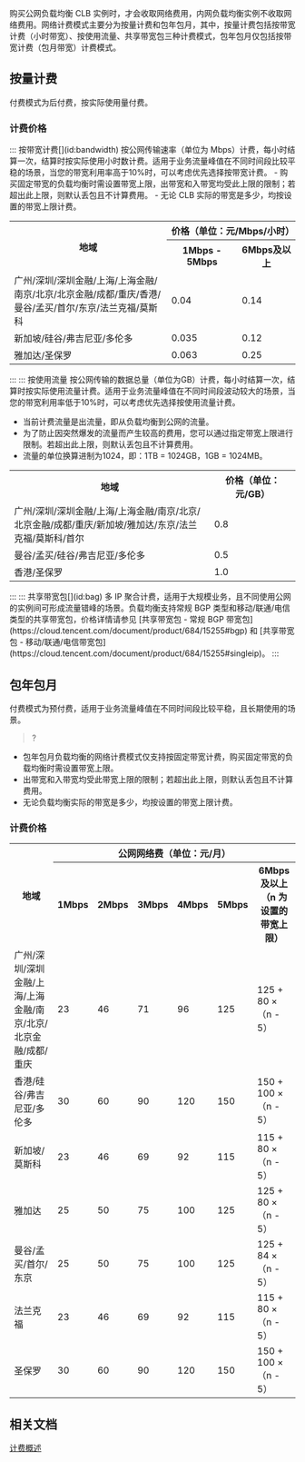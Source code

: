 购买公网负载均衡 CLB 实例时，才会收取网络费用，内网负载均衡实例不收取网络费用。网络计费模式主要分为按量计费和包年包月，其中，按量计费包括按带宽计费（小时带宽）、按使用流量、共享带宽包三种计费模式，包年包月仅包括按带宽计费（包月带宽）计费模式。


## 按量计费
付费模式为后付费，按实际使用量付费。

### 计费价格
<dx-accordion>
::: 按带宽计费[](id:bandwidth)
按公网传输速率（单位为 Mbps）计费，每小时结算一次，结算时按实际使用小时数计费。适用于业务流量峰值在不同时间段比较平稳的场景，当您的带宽利用率高于10%时，可以考虑优先选择按带宽计费。
<dx-alert infotype="explain" title="">
- 购买固定带宽的负载均衡时需设置带宽上限，出带宽和入带宽均受此上限的限制；若超出此上限，则默认丢包且不计算费用。
- 无论 CLB 实际的带宽是多少，均按设置的带宽上限计费。
</dx-alert>
<table>
<tbody>
	<tr>
<th rowspan="2" width="55%">地域</th>
<th colspan="2" width="45%">价格（单位：元/Mbps/小时）</th>
</tr>
<tr>
<th>1Mbps - 5Mbps</th>
<th>6Mbps及以上</th>
</tr>
<tr>
<td>广州/深圳/深圳金融/上海/上海金融/南京/北京/北京金融/成都/重庆/香港/曼谷/孟买/首尔/东京/法兰克福/莫斯科</td>
<td>0.04</td>
<td>0.14</td>
</tr>
<tr>
<td>新加坡/硅谷/弗吉尼亚/多伦多</td>
<td>0.035</td>
<td>0.12</td>
</tr>
<tr>
<td>雅加达/圣保罗</td>
<td>0.063</td>
<td>0.25</td>
</tr>
</tbody>
</table>

:::
::: 按使用流量[](id:traffic)
按公网传输的数据总量（单位为GB）计费，每小时结算一次，结算时按实际使用流量计费。适用于业务流量峰值在不同时间段波动较大的场景，当您的带宽利用率低于10%时，可以考虑优先选择按使用流量计费。
<dx-alert infotype="explain" title="">
- 当前计费流量是出流量，即从负载均衡到公网的流量。
- 为了防止因突然爆发的流量而产生较高的费用，您可以通过指定带宽上限进行限制。若超出此上限，则默认丢包且不计算费用。
- 流量的单位换算进制为1024，即：1TB = 1024GB，1GB = 1024MB。
</dx-alert>
<table>
  <tbody>
   <tr>
      <th width="70%">地域</th>
      <th width="30%">价格（单位：元/GB）</th>
  </tr>
   <tr>
      <td>广州/深圳/深圳金融/上海/上海金融/南京/北京/北京金融/成都/重庆/新加坡/雅加达/东京/法兰克福/莫斯科/首尔</td>
       <td>0.8</td>
		</tr>
   <tr>
      <td>曼谷/孟买/硅谷/弗吉尼亚/多伦多</td>
      <td>0.5</td>
		</tr>
		   <tr>
      <td>香港/圣保罗</td>
      <td>1.0</td>
</tbody></table>
:::
::: 共享带宽包[](id:bag)
多 IP 聚合计费，适用于大规模业务，且不同使用公网的实例间可形成流量错峰的场景。负载均衡支持常规 BGP 类型和移动/联通/电信类型的共享带宽包，价格详情请参见 [共享带宽包 - 常规 BGP 带宽包](https://cloud.tencent.com/document/product/684/15255#bgp)  和 [共享带宽包 - 移动/联通/电信带宽包](https://cloud.tencent.com/document/product/684/15255#singleip)。
:::
</dx-accordion>



## 包年包月[](id:monthly)
付费模式为预付费，适用于业务流量峰值在不同时间段比较平稳，且长期使用的场景。
>?
+ 包年包月负载均衡的网络计费模式仅支持按固定带宽计费，购买固定带宽的负载均衡时需设置带宽上限。
+ 出带宽和入带宽均受此带宽上限的限制；若超出此上限，则默认丢包且不计算费用。
+ 无论负载均衡实际的带宽是多少，均按设置的带宽上限计费。

### 计费价格
<table>
<tbody>
<tr>
<th rowspan="2" width="35%">地域</th>
<th colspan="6" width="50%" style="text-align:center;">公网网络费（单位：元/月）</th>
</tr>
<tr>
<th>1Mbps</th>
<th>2Mbps</th>
<th>3Mbps</th>
<th>4Mbps</th>
<th>5Mbps</th>
<th>6Mbps及以上<br>（n 为设置的带宽上限）</th>
</tr>
<tr>
<td>广州/深圳/深圳金融/上海/上海金融/南京/北京/北京金融/成都/重庆</td>
<td>23</td>
<td>46</td>
<td>71</td>
<td>96</td>
<td>125</td>
<td>125 + 80 ×（n - 5）</td>		
</tr>
<tr>
<td>香港/硅谷/弗吉尼亚/多伦多</td>
<td>30</td>
<td>60</td>
<td>90</td>
<td>120</td>
<td>150</td>
<td>150 + 100 ×（n - 5）</td>		
</tr>
<tr>
<td>新加坡/莫斯科</td>
<td>23</td>
<td>46</td>
<td>69</td>
<td>92</td>
<td>115</td>
<td>115 + 80 ×（n - 5）</td>		
</tr>
<tr>
<td>雅加达</td>
<td>25</td>
<td>50</td>
<td>75</td>
<td>100</td>
<td>125</td>
<td>125 + 80 ×（n - 5）</td>
</tr>
<tr>
<td>曼谷/孟买/首尔/东京</td>
<td>25</td>
<td>50</td>
<td>75</td>
<td>100</td>
<td>125</td>
<td>125 + 84 ×（n - 5）</td>		
</tr>
<tr>
<td>法兰克福</td>
<td>23</td>
<td>46</td>
<td>69</td>
<td>92</td>
<td>115</td>
<td>115 + 80 ×（n - 5）</td>		
</tr>
<tr>
<td>圣保罗</td>
<td>30</td>
<td>60</td>
<td>90</td>
<td>120</td>
<td>150</td>
<td>150 + 100 ×（n - 5）</td>		
</tr>
</tbody>
</table>


## 相关文档
[计费概述](https://cloud.tencent.com/document/product/214/42934)
